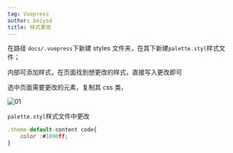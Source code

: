 ```yaml
---
tag: Vuepress
author: beiysd
title: 样式更改
---
```


在路径 <code>docs/.vuepress</code>下新建 styles 文件夹，在其下新建<code>palette.styl</code>样式文件；

内部可添加样式，在页面找到想更改的样式，直接写入更改即可

选中页面需要更改的元素，复制其 css 类，

![01](/assets/md-imgs/styles-change-01.png)

<code>palette.styl</code>样式文件中更改

```js
.theme-default-content code{
    color :#1890ff;
}
```
